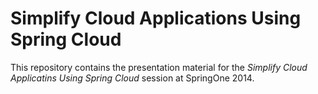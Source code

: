 Simplify Cloud Applications Using Spring Cloud
=================

This repository contains the presentation material for the *Simplify Cloud Applicatins Using Spring Cloud* session at SpringOne 2014. 
